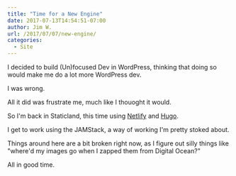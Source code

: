 ```yaml
---
title: "Time for a New Engine"
date: 2017-07-13T14:54:51-07:00
author: Jim W.
url: /2017/07/07/new-engine/
categories:
  - Site
---
```


I decided to build (Un)focused Dev in WordPress, thinking that doing so would make me do a lot more WordPress dev.

I was wrong.

All it did was frustrate me, much like I thouoght it would.

So I'm back in Staticland, this time using [Netlify][netlify] and [Hugo][hugo].

I get to work using the JAMStack, a way of working I'm pretty stoked about.

Things around here are a bit broken right now, as I figure out silly things like "where'd my images go when I zapped them from Digital Ocean?"

All in good time.

[hugo]: https://gohugo.io/
[netlify]: https://www.netlify.com
